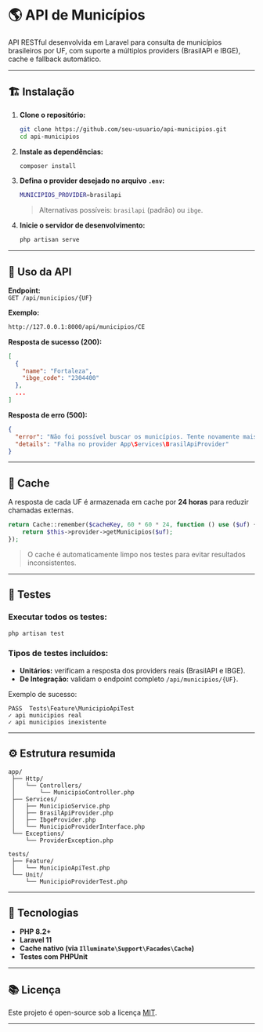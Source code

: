 # 🌎 API de Municípios

API RESTful desenvolvida em Laravel para consulta de municípios brasileiros por UF, com suporte a múltiplos providers (BrasilAPI e IBGE), cache e fallback automático.

---

## 🏗️ Instalação

1. **Clone o repositório:**
   ```bash
   git clone https://github.com/seu-usuario/api-municipios.git
   cd api-municipios
   ```

2. **Instale as dependências:**
   ```bash
   composer install
   ```

3. **Defina o provider desejado no arquivo `.env`:**
   ```bash
   MUNICIPIOS_PROVIDER=brasilapi
   ```
   > Alternativas possíveis: `brasilapi` (padrão) ou `ibge`.

4. **Inicie o servidor de desenvolvimento:**
   ```bash
   php artisan serve
   ```

---

## 🚀 Uso da API

**Endpoint:**  
`GET /api/municipios/{UF}`

**Exemplo:**  
```bash
http://127.0.0.1:8000/api/municipios/CE
```

**Resposta de sucesso (200):**
```json
[
  {
    "name": "Fortaleza",
    "ibge_code": "2304400"
  },
  ...
]
```

**Resposta de erro (500):**
```json
{
  "error": "Não foi possível buscar os municípios. Tente novamente mais tarde.",
  "details": "Falha no provider App\Services\BrasilApiProvider"
}
```

---

## 💾 Cache

A resposta de cada UF é armazenada em cache por **24 horas** para reduzir chamadas externas.

```php
return Cache::remember($cacheKey, 60 * 60 * 24, function () use ($uf) {
    return $this->provider->getMunicipios($uf);
});
```

> O cache é automaticamente limpo nos testes para evitar resultados inconsistentes.

---

## 🧪 Testes

### Executar todos os testes:
```bash
php artisan test
```

### Tipos de testes incluídos:
- **Unitários:** verificam a resposta dos providers reais (BrasilAPI e IBGE).  
- **De Integração:** validam o endpoint completo `/api/municipios/{UF}`.

Exemplo de sucesso:
```
PASS  Tests\Feature\MunicipioApiTest
✓ api municipios real
✓ api municipios inexistente
```

---

## ⚙️ Estrutura resumida

```
app/
 ├── Http/
 │   └── Controllers/
 │       └── MunicipioController.php
 ├── Services/
 │   ├── MunicipioService.php
 │   ├── BrasilApiProvider.php
 │   ├── IbgeProvider.php
 │   └── MunicipioProviderInterface.php
 └── Exceptions/
     └── ProviderException.php

tests/
 ├── Feature/
 │   └── MunicipioApiTest.php
 └── Unit/
     └── MunicipioProviderTest.php

```

---

## 🧩 Tecnologias

- **PHP 8.2+**
- **Laravel 11**
- **Cache nativo (via `Illuminate\Support\Facades\Cache`)**
- **Testes com PHPUnit**

---

## 📚 Licença

Este projeto é open-source sob a licença [MIT](LICENSE.md).

---
